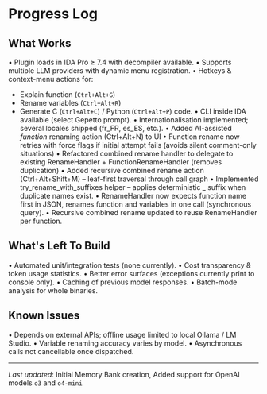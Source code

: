 # Progress Log

## What Works
• Plugin loads in IDA Pro ≥ 7.4 with decompiler available.
• Supports multiple LLM providers with dynamic menu registration.
• Hotkeys & context-menu actions for:
  * Explain function (`Ctrl+Alt+G`)
  * Rename variables (`Ctrl+Alt+R`)
  * Generate C (`Ctrl+Alt+C`) / Python (`Ctrl+Alt+P`) code.
• CLI inside IDA available (select Gepetto prompt).
• Internationalisation implemented; several locales shipped (fr_FR, es_ES, etc.).
• Added AI-assisted *function* renaming action (Ctrl+Alt+N) to UI
• Function rename now retries with force flags if initial attempt fails (avoids silent comment-only situations)
• Refactored combined rename handler to delegate to existing RenameHandler + FunctionRenameHandler (removes duplication)
• Added recursive combined rename action (Ctrl+Alt+Shift+M) – leaf-first traversal through call graph
• Implemented try_rename_with_suffixes helper – applies deterministic _<n> suffix when duplicate names exist.
• RenameHandler now expects function name first in JSON, renames function and variables in one call (synchronous query).
• Recursive combined rename updated to reuse RenameHandler per function.

## What's Left To Build
• Automated unit/integration tests (none currently).
• Cost transparency & token usage statistics.
• Better error surfaces (exceptions currently print to console only).
• Caching of previous model responses.
• Batch-mode analysis for whole binaries.

## Known Issues
• Depends on external APIs; offline usage limited to local Ollama / LM Studio.
• Variable renaming accuracy varies by model.
• Asynchronous calls not cancellable once dispatched.

---
*Last updated*: Initial Memory Bank creation, Added support for OpenAI models `o3` and `o4-mini` 
